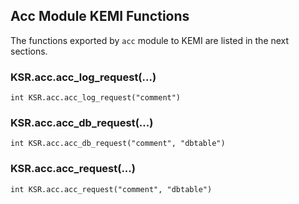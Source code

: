 ## Acc Module KEMI Functions ##

The functions exported by `acc` module to KEMI are listed in the next sections.

### KSR.acc.acc_log_request(...) ###

`int KSR.acc.acc_log_request("comment")`

### KSR.acc.acc_db_request(...) ###

`int KSR.acc.acc_db_request("comment", "dbtable")`

### KSR.acc.acc_request(...) ###

`int KSR.acc.acc_request("comment", "dbtable")`